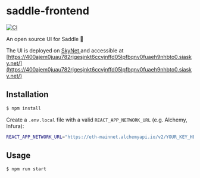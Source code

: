 # saddle-frontend

[![CI](https://github.com/saddle-finance/saddle-frontend/workflows/CI/badge.svg)](https://github.com/saddle-finance/saddle-frontend/actions?query=workflow%3ACI)

An open source UI for Saddle 🤠

The UI is deployed on [ SkyNet ](https://siasky.net) and accessible at
[https://400ajem0juau782rjgesjnkt6ccvjnffd05lpfbqnv0fuaeh9nhbto0.siasky.net/](https://400ajem0juau782rjgesjnkt6ccvjnffd05lpfbqnv0fuaeh9nhbto0.siasky.net/)

## Installation

```bash
$ npm install
```

Create a `.env.local` file with a valid `REACT_APP_NETWORK_URL` (e.g. Alchemy,
Infura):

```bash
REACT_APP_NETWORK_URL="https://eth-mainnet.alchemyapi.io/v2/YOUR_KEY_HERE"
```

## Usage

```bash
$ npm run start
```
